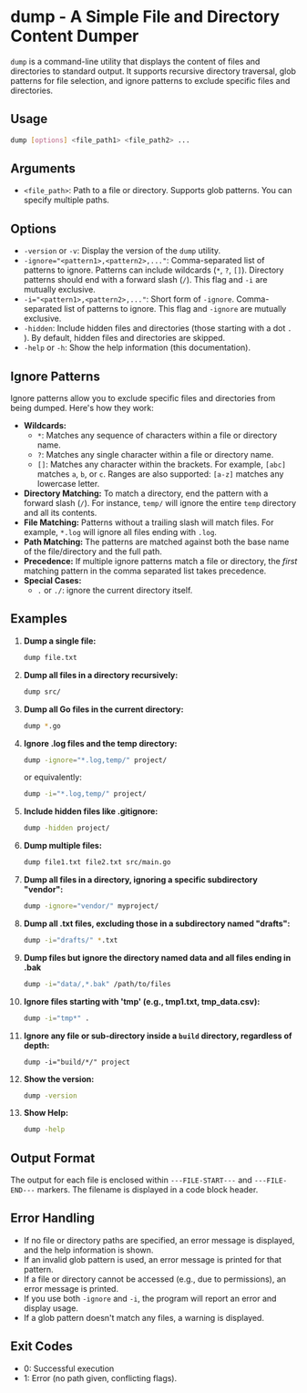 # dump - A Simple File and Directory Content Dumper

`dump` is a command-line utility that displays the content of files and directories to standard output. It supports recursive directory traversal, glob patterns for file selection, and ignore patterns to exclude specific files and directories.

## Usage

```bash
dump [options] <file_path1> <file_path2> ...
```

## Arguments

*   `<file_path>`:  Path to a file or directory. Supports glob patterns.  You can specify multiple paths.

## Options

*   `-version` or `-v`: Display the version of the `dump` utility.
*   `-ignore="<pattern1>,<pattern2>,..."`:  Comma-separated list of patterns to ignore.  Patterns can include wildcards (`*`, `?`, `[]`).  Directory patterns should end with a forward slash (`/`). This flag and `-i` are mutually exclusive.
*   `-i="<pattern1>,<pattern2>,..."`:  Short form of `-ignore`. Comma-separated list of patterns to ignore. This flag and `-ignore` are mutually exclusive.
*   `-hidden`: Include hidden files and directories (those starting with a dot `.` ). By default, hidden files and directories are skipped.
*   `-help` or `-h`: Show the help information (this documentation).

## Ignore Patterns

Ignore patterns allow you to exclude specific files and directories from being dumped.  Here's how they work:

*   **Wildcards:**
    *   `*`: Matches any sequence of characters within a file or directory name.
    *   `?`: Matches any single character within a file or directory name.
    *   `[]`: Matches any character within the brackets.  For example, `[abc]` matches `a`, `b`, or `c`.  Ranges are also supported: `[a-z]` matches any lowercase letter.
*   **Directory Matching:** To match a directory, end the pattern with a forward slash (`/`). For instance, `temp/` will ignore the entire `temp` directory and all its contents.
*   **File Matching:** Patterns without a trailing slash will match files.  For example, `*.log` will ignore all files ending with `.log`.
*   **Path Matching:** The patterns are matched against both the base name of the file/directory and the full path.
*   **Precedence:** If multiple ignore patterns match a file or directory, the *first* matching pattern in the comma separated list takes precedence.
*   **Special Cases:**
    *  `.` or `./`: ignore the current directory itself.

## Examples

1.  **Dump a single file:**

    ```bash
    dump file.txt
    ```

2.  **Dump all files in a directory recursively:**

    ```bash
    dump src/
    ```

3.  **Dump all Go files in the current directory:**

    ```bash
    dump *.go
    ```

4.  **Ignore .log files and the temp directory:**

    ```bash
    dump -ignore="*.log,temp/" project/
    ```
    or equivalently:
    ```bash
    dump -i="*.log,temp/" project/
    ```

5.  **Include hidden files like .gitignore:**

    ```bash
    dump -hidden project/
    ```

6.  **Dump multiple files:**

    ```bash
    dump file1.txt file2.txt src/main.go
    ```

7.  **Dump all files in a directory, ignoring a specific subdirectory "vendor":**

    ```bash
    dump -ignore="vendor/" myproject/
    ```

8.  **Dump all .txt files, excluding those in a subdirectory named "drafts":**
    ```bash
    dump -i="drafts/" *.txt
    ```

9.  **Dump files but ignore the directory named data and all files ending in .bak**
    ```bash
    dump -i="data/,*.bak" /path/to/files
    ```

10. **Ignore files starting with 'tmp' (e.g., tmp1.txt, tmp_data.csv):**

    ```bash
    dump -i="tmp*" .
    ```

11. **Ignore any file or sub-directory inside a `build` directory, regardless of depth:**

    ```
    dump -i="build/*/" project
    ```

12. **Show the version:**

    ```bash
    dump -version
    ```

13. **Show Help:**

    ```bash
    dump -help
    ```

## Output Format

The output for each file is enclosed within `---FILE-START---` and `---FILE-END---` markers. The filename is displayed in a code block header.

## Error Handling

*   If no file or directory paths are specified, an error message is displayed, and the help information is shown.
*   If an invalid glob pattern is used, an error message is printed for that pattern.
*   If a file or directory cannot be accessed (e.g., due to permissions), an error message is printed.
*   If you use both `-ignore` and `-i`, the program will report an error and display usage.
*   If a glob pattern doesn't match any files, a warning is displayed.

## Exit Codes
* 0: Successful execution
* 1: Error (no path given, conflicting flags).
